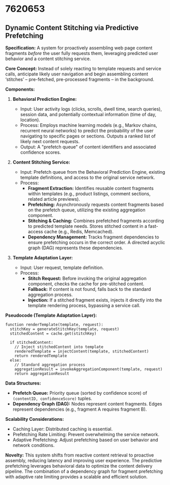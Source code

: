 # 7620653

## Dynamic Content Stitching via Predictive Prefetching

**Specification:** A system for proactively assembling web page content fragments *before* the user fully requests them, leveraging predicted user behavior and a content stitching service.

**Core Concept:** Instead of solely reacting to template requests and service calls, anticipate likely user navigation and begin assembling content ‘stitches’ – pre-fetched, pre-processed fragments – in the background.

**Components:**

1.  **Behavioral Prediction Engine:**
    *   Input: User activity logs (clicks, scrolls, dwell time, search queries), session data, and potentially contextual information (time of day, location).
    *   Process: Employs machine learning models (e.g., Markov chains, recurrent neural networks) to predict the probability of the user navigating to specific pages or sections.  Outputs a ranked list of likely next content requests.
    *   Output: A "prefetch queue" of content identifiers and associated confidence scores.

2.  **Content Stitching Service:**
    *   Input: Prefetch queue from the Behavioral Prediction Engine, existing template definitions, and access to the original service network.
    *   Process:
        *   **Fragment Extraction:**  Identifies reusable content fragments within templates (e.g., product listings, comment sections, related article previews).
        *   **Prefetching:** Asynchronously requests content fragments based on the prefetch queue, utilizing the existing aggregation component.
        *   **Stitching & Caching:**  Combines prefetched fragments according to predicted template needs.  Stores stitched content in a fast-access cache (e.g., Redis, Memcached).
        *   **Dependency Management:** Tracks fragment dependencies to ensure prefetching occurs in the correct order.  A directed acyclic graph (DAG) represents these dependencies.

3.  **Template Adaptation Layer:**
    *   Input: User request, template definition.
    *   Process:
        *   **Stitch Request:** Before invoking the original aggregation component, checks the cache for pre-stitched content.
        *   **Fallback:** If content is not found, falls back to the standard aggregation process.
        *   **Injection:** If a stitched fragment exists, injects it directly into the template rendering process, bypassing a service call.

**Pseudocode (Template Adaptation Layer):**

```
function renderTemplate(template, request):
  stitchKey = generateStitchKey(template, request)
  stitchedContent = cache.get(stitchKey)

  if stitchedContent:
    // Inject stitchedContent into template
    renderedTemplate = injectContent(template, stitchedContent)
    return renderedTemplate
  else:
    // Standard aggregation process
    aggregationResult = invokeAggregationComponent(template, request)
    return aggregationResult
```

**Data Structures:**

*   **Prefetch Queue:**  Priority queue (sorted by confidence score) of `(contentID, confidenceScore)` tuples.
*   **Dependency Graph (DAG):** Nodes represent content fragments. Edges represent dependencies (e.g., fragment A requires fragment B).

**Scalability Considerations:**

*   Caching Layer:  Distributed caching is essential.
*   Prefetching Rate Limiting:  Prevent overwhelming the service network.
*   Adaptive Prefetching:  Adjust prefetching based on user behavior and network conditions.

**Novelty:**  This system shifts from reactive content retrieval to proactive assembly, reducing latency and improving user experience. The predictive prefetching leverages behavioral data to optimize the content delivery pipeline. The combination of a dependency graph for fragment prefetching with adaptive rate limiting provides a scalable and efficient solution.